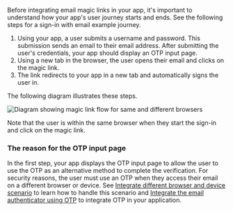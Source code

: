 Before integrating email magic links in your app, it's important to understand how your app's user journey starts and ends. See the following steps for a sign-in with email example journey.

1. Using your app, a user submits a username and password. This submission sends an email to their email address. After submitting the user's credentials, your app should display an OTP input page.
1. Using a new tab in the browser, the user opens their email and clicks on the magic link.
1. The link redirects to your app in a new tab and automatically signs the user in.

The following diagram illustrates these steps.

<div class="common-image-format">

![Diagram showing magic link flow for same and different browsers](/img/authenticators/authenticators-email-magic-link-summary-user-flow-overview.png)

</div>

Note that the user is within the same browser when they start the sign-in and click on the magic link.

### The reason for the OTP input page

In the first step, your app displays the OTP input page to allow the user to use the OTP as an alternative method to complete the verification. For security reasons, the user must use an OTP when they access their email on a different browser or device. See [Integrate different browser and device scenario](#integrate-different-browser-and-device-scenario-with-magic-links) to learn how to handle this scenario and [Integrate the email authenticator using OTP](#integrate-the-email-authenticator-using-otp) to integrate OTP in your application.

